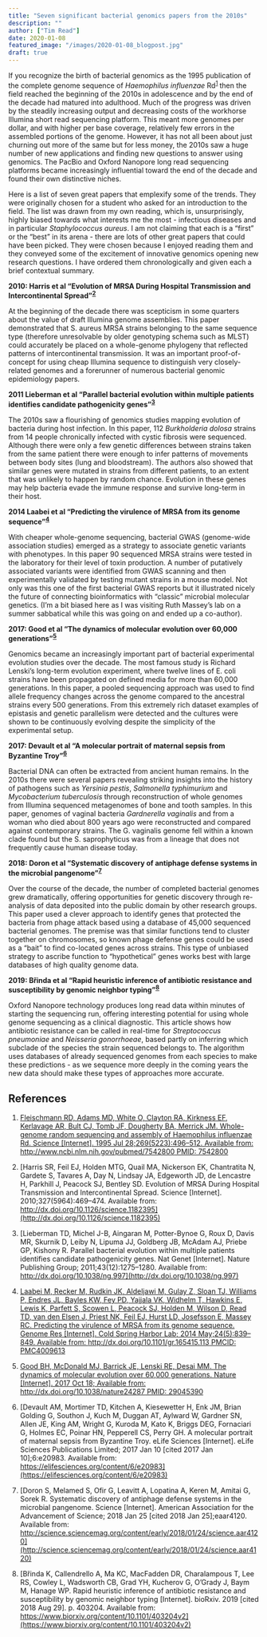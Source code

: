 ```yaml
---
title: "Seven significant bacterial genomics papers from the 2010s"
description: ""
author: ["Tim Read"]
date: 2020-01-08
featured_image: "/images/2020-01-08_blogpost.jpg"
draft: true
---
```


If you recognize the birth of bacterial genomics as the 1995 publication of the complete genome sequence of _Haemophilus influenzae_ Rd<sup><a href="http://www.ncbi.nlm.nih.gov/pubmed/7542800">1</a> </sup>then the field reached the beginning of the 2010s in adolescence and by the end of the decade had matured into adulthood.  Much of the progress was driven by the steadily increasing output and decreasing costs of the workhorse Illumina short read sequencing platform.  This meant more genomes per dollar, and with higher per base coverage, relatively few errors in the assembled portions of the genome. However, it has not all been about just churning out more of the same but for less money, the 2010s saw a huge number of new applications and finding new questions to answer using genomics.  The PacBio and Oxford Nanopore long read sequencing platforms became increasingly influential toward the end of the decade and found their own distinctive niches.

Here is a list of seven great papers that emplexify some of the trends. They were originally chosen for a student who asked for an introduction to the field.  The list was drawn from my own reading, which is, unsurprisingly, highly biased towards what interests me the most - infectious diseases and in particular _Staphylococcus aureus_. I am not claiming that each is a “first” or the “best” in its arena - there are lots of other great papers that could have been picked. They were chosen because I enjoyed reading them and they conveyed some of the excitement of innovative genomics opening new research questions.  I have ordered them chronologically and given each a brief contextual summary. 

**2010: Harris et al “Evolution of MRSA During Hospital Transmission and Intercontinental Spread”<sup><a href="http://dx.doi.org/10.1126/science.1182395">2</a></sup>**

At the beginning of the decade there was scepticism in some quarters about the value of draft Illumina genome assemblies. This paper demonstrated that S. aureus MRSA strains belonging to the same sequence type (therefore unresolvable by older genotyping schema such as MLST) could accurately be placed on a whole-genome phylogeny that reflected patterns of intercontinental transmission.  It was an important proof-of-concept for using cheap Illumina sequence to distinguish very closely-related genomes and a forerunner of numerous bacterial genomic epidemiology papers.

**2011 Lieberman et al “Parallel bacterial evolution within multiple patients identifies candidate pathogenicity genes”<sup><a href="http://dx.doi.org/10.1038/ng.997">3</a></sup>**

The 2010s saw a flourishing of genomics studies mapping evolution of bacteria during host infection. In this paper, 112 _Burkholderia dolosa_ strains from 14 people chronically infected with cystic fibrosis were sequenced. Although there were only a few genetic differences between strains taken from the same patient there were enough to infer patterns of movements between body sites (lung and bloodstream).  The authors also showed that similar genes were mutated in strains from different patients, to an extent that was unlikely to happen by random chance.  Evolution in these genes may help bacteria evade the immune response and survive long-term in their host. 

**2014 Laabei et al “Predicting the virulence of MRSA from its genome sequence”<sup><a href="http://dx.doi.org/10.1101/gr.165415.113">4</a></sup>**

With cheaper whole-genome sequencing, bacterial GWAS (genome-wide association studies) emerged as a strategy to associate genetic variants with phenotypes.  In this paper 90 sequenced MRSA strains were tested in the laboratory for their level of toxin production.  A number of putatively associated variants were identified from GWAS scanning and then experimentally validated by testing mutant strains in a mouse model.  Not only was this one of the first bacterial GWAS reports but it illustrated nicely the future of connecting bioinformatics with “classic” microbial molecular genetics. (I’m a bit biased here as I was visiting Ruth Massey’s lab on a summer sabbatical while this was going on and ended up a co-author).

**2017: Good et al “The dynamics of molecular evolution over 60,000 generations”<sup><a href="http://dx.doi.org/10.1038/nature24287">5</a></sup>**

Genomics became an increasingly important part of bacterial experimental evolution studies over the decade. The most famous study is Richard Lenski’s long-term evolution experiment, where twelve lines of E. coli strains have been propagated on defined media for more than 60,000 generations. In this paper, a pooled sequencing approach was used to find allele frequency changes across the genome compared to the ancestral strains every 500 generations. From this extremely rich dataset examples of epistasis and genetic parallelism were detected and the cultures were shown to be continuously evolving despite the simplicity of the experimental setup. 

**2017: Devault et al “A molecular portrait of maternal sepsis from Byzantine Troy”<sup><a href="https://elifesciences.org/content/6/e20983](https://elifesciences.org/content/6/e20983">6</a></sup>**

Bacterial DNA can often be extracted from ancient human remains.  In the 2010s there were several papers revealing striking insights into the history of pathogens such as _Yersinia pestis_, _Salmonella typhimurium_ and _Mycobacterium tuberculosis_ through reconstruction of whole genomes from Illumina sequenced metagenomes of bone and tooth samples.   In this paper, genomes of vaginal bacteria _Gardnerella vaginalis_ and from a woman who died about 800 years ago were reconstructed and compared against contemporary strains.  The G. vaginalis genome fell within a known clade found but the S. saprophyticus was from a lineage that does not frequently cause human disease today.

**2018: Doron et al “Systematic discovery of antiphage defense systems in the microbial pangenome”<sup><a href="http://science.sciencemag.org/content/early/2018/01/24/science.aar4120">7</a></sup>**

Over the course of the decade, the number of completed bacterial genomes grew dramatically, offering opportunities for genetic discovery through re-analysis of data deposited into the public domain by other research groups.  This paper used a clever approach to identify genes that protected the bacteria from phage attack based using a database of 45,000 sequenced bacterial genomes.  The premise was that similar functions tend to cluster together on chromosomes, so known phage defense genes could be used as a “bait” to find co-located genes across strains.  This type of unbiased strategy to ascribe function to “hypothetical” genes works best with large databases of high quality genome data.

**2019: Břinda et al “Rapid heuristic inference of antibiotic resistance and susceptibility by genomic neighbor typing”<sup><a href="https://www.biorxiv.org/content/10.1101/403204v2">8</a></sup>**

Oxford Nanopore technology produces long read data within minutes of starting the sequencing run, offering interesting potential for using whole genome sequencing as a clinical diagnostic.  This article shows how antibiotic resistance can be called in real-time for _Streptococcus pneumoniae_ and _Neisseria_ _gonorrhoeae_, based partly on inferring which subclade of the species the strain sequenced belongs to.  The algorithm uses databases of already sequenced genomes from each species to make these predictions - as we sequence more deeply in the coming years the new data should make these types of approaches more accurate.


## References


1. 	[Fleischmann RD, Adams MD, White O, Clayton RA, Kirkness EF, Kerlavage AR, Bult CJ, Tomb JF, Dougherty BA, Merrick JM. Whole-genome random sequencing and assembly of Haemophilus influenzae Rd. Science [Internet]. 1995 Jul 28;269(5223):496–512. Available from: http://www.ncbi.nlm.nih.gov/pubmed/7542800 PMID: 7542800](http://www.ncbi.nlm.nih.gov/pubmed/7542800)


2. 	[Harris SR, Feil EJ, Holden MTG, Quail MA, Nickerson EK, Chantratita N, Gardete S, Tavares A, Day N, Lindsay JA, Edgeworth JD, de Lencastre H, Parkhill J, Peacock SJ, Bentley SD. Evolution of MRSA During Hospital Transmission and Intercontinental Spread. Science [Internet]. 2010;327(5964):469–474. Available from: http://dx.doi.org/10.1126/science.1182395](http://dx.doi.org/10.1126/science.1182395)


3. 	[Lieberman TD, Michel J-B, Aingaran M, Potter-Bynoe G, Roux D, Davis MR, Skurnik D, Leiby N, Lipuma JJ, Goldberg JB, McAdam AJ, Priebe GP, Kishony R. Parallel bacterial evolution within multiple patients identifies candidate pathogenicity genes. Nat Genet [Internet]. Nature Publishing Group; 2011;43(12):1275–1280. Available from: http://dx.doi.org/10.1038/ng.997](http://dx.doi.org/10.1038/ng.997)


4. 	[Laabei M, Recker M, Rudkin JK, Aldeljawi M, Gulay Z, Sloan TJ, Williams P, Endres JL, Bayles KW, Fey PD, Yajjala VK, Widhelm T, Hawkins E, Lewis K, Parfett S, Scowen L, Peacock SJ, Holden M, Wilson D, Read TD, van den Elsen J, Priest NK, Feil EJ, Hurst LD, Josefsson E, Massey RC. Predicting the virulence of MRSA from its genome sequence. Genome Res [Internet]. Cold Spring Harbor Lab; 2014 May;24(5):839–849. Available from: http://dx.doi.org/10.1101/gr.165415.113 PMCID: PMC4009613](http://dx.doi.org/10.1101/gr.165415.113)


5. 	[Good BH, McDonald MJ, Barrick JE, Lenski RE, Desai MM. The dynamics of molecular evolution over 60,000 generations. Nature [Internet]. 2017 Oct 18; Available from: http://dx.doi.org/10.1038/nature24287 PMID: 29045390](http://dx.doi.org/10.1038/nature24287)


6. 	[Devault AM, Mortimer TD, Kitchen A, Kiesewetter H, Enk JM, Brian Golding G, Southon J, Kuch M, Duggan AT, Aylward W, Gardner SN, Allen JE, King AM, Wright G, Kuroda M, Kato K, Briggs DEG, Fornaciari G, Holmes EC, Poinar HN, Pepperell CS, Perry GH. A molecular portrait of maternal sepsis from Byzantine Troy. eLife Sciences [Internet]. eLife Sciences Publications Limited; 2017 Jan 10 [cited 2017 Jan 10];6:e20983. Available from: https://elifesciences.org/content/6/e20983](https://elifesciences.org/content/6/e20983)


7. 	[Doron S, Melamed S, Ofir G, Leavitt A, Lopatina A, Keren M, Amitai G, Sorek R. Systematic discovery of antiphage defense systems in the microbial pangenome. Science [Internet]. American Association for the Advancement of Science; 2018 Jan 25 [cited 2018 Jan 25];eaar4120. Available from: http://science.sciencemag.org/content/early/2018/01/24/science.aar4120](http://science.sciencemag.org/content/early/2018/01/24/science.aar4120)


8. 	[Břinda K, Callendrello A, Ma KC, MacFadden DR, Charalampous T, Lee RS, Cowley L, Wadsworth CB, Grad YH, Kucherov G, O’Grady J, Baym M, Hanage WP. Rapid heuristic inference of antibiotic resistance and susceptibility by genomic neighbor typing [Internet]. bioRxiv. 2019 [cited 2018 Aug 29]. p. 403204. Available from: https://www.biorxiv.org/content/10.1101/403204v2](https://www.biorxiv.org/content/10.1101/403204v2)


